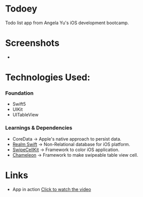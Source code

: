 
<!-- ![Cocoapods platforms](https://img.shields.io/cocoapods/p/ios?color=red&logo=apple&style=for-the-badge)  -->
<!-- ![GitHub top language](https://img.shields.io/badge/Language-Swift-F64935?logo=swift&style=for-the-badge)  -->
<!---![Open Source](https://img.shields.io/badge/Open%20Source-FFAE33?style=for-the-badge&logo=GitHub%20Sponsors)--->
<!---![Contributer welcome](https://img.shields.io/badge/Contributions-welcome-green.svg?style=for-the-badge&logo=github)--->
<!---![Star if useful](https://img.shields.io/static/v1?label=%E2%AD%90&message=If%20Useful&style=for-the-badge&color=BC4E99)--->



# Todoey

Todo list app from Angela Yu's iOS development bootcamp.

# Screenshots
- 
# Technologies Used:
### Foundation
- Swift5
- UIKit
- UITableView
### Learnings & Dependencies 
- CoreData -> Apple's native approach to persist data.
- [Realm Swift](https://github.com/realm/realm-swift) -> Non-Relational database for iOS platform.
- [SwipeCellKit](https://github.com/realm/realm-swift) -> Framework to color iOS application.
- [Chameleon](https://github.com/vicc/chameleon) -> Framework to make swipeable table view cell.
  

# Links
- App in action [Click to watch the video](https://www.youtube.com/@sandeepsahanicodes)

